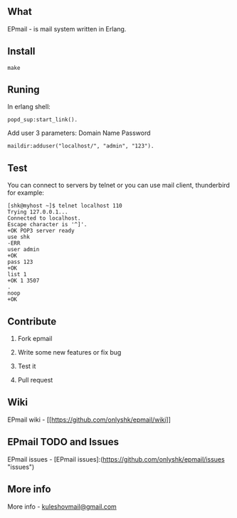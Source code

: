 ## What
EPmail - is mail system written in Erlang.

## Install
    make

## Runing
In erlang shell:

    popd_sup:start_link().

Add user 3 parameters: Domain Name Password

    maildir:adduser("localhost/", "admin", "123").

## Test
You can connect to servers by telnet or you can use mail client, thunderbird for example:

    [shk@myhost ~]$ telnet localhost 110
    Trying 127.0.0.1...
    Connected to localhost.
    Escape character is '^]'.
    +OK POP3 server ready 
    use shk
    -ERR
    user admin
    +OK
    pass 123
    +OK
    list 1
    +OK 1 3507
    .
    noop
    +OK

## Contribute
 1) Fork epmail
 
 2) Write some new features or fix bug
 
 3) Test it
 
 4) Pull request

## Wiki
  EPmail wiki - [[https://github.com/onlyshk/epmail/wiki]]
 
## EPmail TODO and Issues
  EPmail issues - [EPmail issues]:(https://github.com/onlyshk/epmail/issues "issues")

## More info
  More info - kuleshovmail@gmail.com
